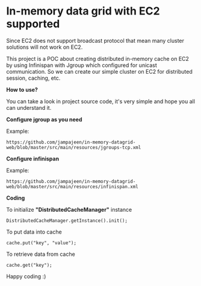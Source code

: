 # In-memory data grid with EC2 supported

Since EC2 does not support broadcast protocol that mean many cluster solutions will not work on EC2.

This project is a POC about creating distributed in-memory cache on EC2 by using Infinispan with Jgroup which configured for unicast communication. 
So we can create our simple cluster on EC2 for distributed session, caching, etc.



**How to use?**

You can take a look in project source code, it's very simple and hope you all can understand it.

**Configure jgroup as you need**

Example:
```
https://github.com/jampajeen/in-memory-datagrid-web/blob/master/src/main/resources/jgroups-tcp.xml
```

**Configure infinispan**

Example:
```
https://github.com/jampajeen/in-memory-datagrid-web/blob/master/src/main/resources/infinispan.xml
```



**Coding**

To initialize **"DistributedCacheManager"** instance
```
DistributedCacheManager.getInstance().init();
```

To put data into cache
```
cache.put("key", "value");
```

To retrieve data from cache
```
cache.get("key");
```

Happy coding :)